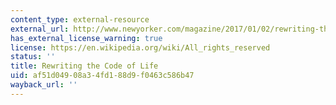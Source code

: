 ```yaml
---
content_type: external-resource
external_url: http://www.newyorker.com/magazine/2017/01/02/rewriting-the-code-of-life
has_external_license_warning: true
license: https://en.wikipedia.org/wiki/All_rights_reserved
status: ''
title: Rewriting the Code of Life
uid: af51d049-08a3-4fd1-88d9-f0463c586b47
wayback_url: ''
---
```

